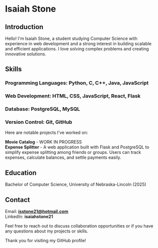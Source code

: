 # Isaiah Stone
  
## **Introduction**  
  
Hello! I'm Isaiah Stone, a student studying Computer Science with experience in web development and a strong interest in building scalable and efficient applications. I love solving complex problems and creating innovative solutions.

## **Skills**  
### Programming Languages: Python, C, C++, Java, JavaScript
### Web Development: HTML, CSS, JavaScript, React, Flask
### Database: PostgreSQL, MySQL
### Version Control: Git, GitHub

Here are notable projects I've worked on:  

**Movie Catalog** - WORK IN PROGRESS  
**Expense Splitter** - A web application built with Flask and PostgreSQL to simplify expense splitting among friends or groups. Users can track expenses, calculate balances, and settle payments easily.  

## Education  
Bachelor of Computer Science, University of Nebraska-Lincoln (2025)  
## **Contact**    
Email: **isstone21@hotmail.com**   
LinkedIn: **isaiahstone21**  

Feel free to reach out to discuss collaboration opportunities or if you have any questions about my projects or skills.  

Thank you for visiting my GitHub profile!  
